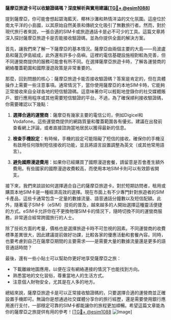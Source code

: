 **薩摩亞旅遊卡可以收驗證碼嗎？深度解析與實用建議[[TG💪+ @esim1088](https://t.me/s/esim1088)]**

提到薩摩亞，你可能會想起碧海藍天、椰林沙灘和熱情洋溢的文化氛圍。這座位於南太平洋的小島國，以其原始自然美景和傳統文化吸引了無數旅行者。然而，對於現代旅行者來說，一張合適的SIM卡或旅遊通話卡是必不可少的工具。這篇文章將深入探討薩摩亞旅遊卡是否能接收驗證碼，並為你提供全面的解決方案。

首先，讓我們來了解一下薩摩亞的基本情況。薩摩亞由兩個主要的大島——烏波盧島和薩瓦伊島組成，此外還有許多小島嶼。這裡的電信基礎設施相對較為完善，但不同運營商提供的服務可能會有所不同。在選擇薩摩亞旅遊卡時，了解各運營商的網絡覆蓋範圍和國際漫遊政策是非常重要的。

那麼，回到問題的核心：薩摩亞旅遊卡能否接收驗證碼？答案是肯定的，但在具體操作上需要一些注意事項。通常情況下，當你使用薩摩亞的本地SIM卡時，它能夠正常接收來自全球各地的短信驗證碼。這意味著你可以輕鬆地登錄你的社交媒體賬戶、銀行應用程序或其他需要短信驗證的平台。不過，為了確保順利接收驗證碼，你需要確認以下幾點：

1. **選擇合適的運營商**：薩摩亞有幾家主要的電信公司，例如Digicel和Vodafone。這些運營商提供的網路質量和覆蓋範圍各有優劣。建議在出發前查看網上評論，或者直接諮詢當地居民以獲得最新的信息。

2. **檢查手機設定**：有時候，手機的設定可能阻礙了短信的接收。確保你的手機沒有啟用任何限制短信接收的功能，並且將語言設置調整為英文（或其他常用語言）。

3. **避免國際漫遊費用**：如果你已經購買了國際漫遊套餐，請留意是否會產生額外費用。有些國家的國際漫遊收費較高，而使用本地SIM卡則可以有效節省開支。

接下來，我們來談談如何選擇適合自己的薩摩亞旅遊卡。對於短期訪問者，租用或購買本地SIM卡是一種經濟高效的選擇。現在市面上有不少專門針對旅遊者的SIM卡產品，這些卡通常包含一定量的數據流量、語音通話分鐘數以及短信配額。此外，隨著電子SIM卡（eSIM）技術的普及，越來越多的人開始選擇這種靈活便捷的方式。eSIM卡允許你在不更換物理SIM卡的情況下，隨時切換不同的運營商服務，非常適合經常跨國旅行的人士。

除了技術方面的考量，價格也是選擇旅遊卡時不可忽視的因素。不同運營商的收費標準差異很大，因此建議提前做好功課，比較各家的優惠活動和套餐內容。同時，也要考慮到自己在薩摩亞期間的主要需求——是需要大量的數據流量還是更多的語音通話時間？

最後，還有一些小貼士可以幫助你更好地享受薩摩亞之旅：

- 下載離線地圖應用，以便在沒有網絡連接的情況下也能找到方向。
- 熟悉當地的文化習俗，尊重當地人的生活方式。
- 注意個人財物安全，尤其是在人多的地方。

總結來說，薩摩亞旅遊卡是可以正常接收驗證碼的，只要選擇合適的運營商並正確設置手機即可。無論你是想通過社交媒體分享你的旅行經歷，還是需要使用銀行應用進行支付，一部穩定可靠的SIM卡都能讓你的旅程更加順暢。希望這篇文章能為你的薩摩亞之旅提供有用的參考！[[TG💪+ @esim1088](https://t.me/s/esim1088) ![Image](https://i.postimg.cc/4NQfJmqS/Snipaste-2025-05-13-00-14-12.png)]